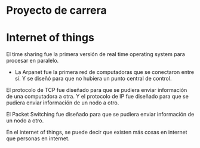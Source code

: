 # Proyecto de carrera

# Internet of things
El time sharing fue la primera versión de real time operating system para procesar en paralelo. 
- La Arpanet fue la primera red de computadoras que se conectaron entre sí. Y se diseñó para que no hubiera un punto central de control.

El protocolo de TCP fue diseñado para que se pudiera enviar información de una computadora a otra. Y el protocolo de IP fue diseñado para que se pudiera enviar información de un nodo a otro. 

El Packet Switching fue diseñado para que se pudiera enviar información de un nodo a otro. 

En el internet of things, se puede decir que existen  más cosas en internet que personas en internet. 


